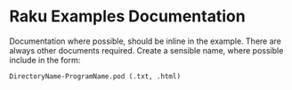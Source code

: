 # Raku Examples Documentation

Documentation where possible, should be inline in the example.
There are always other documents required. Create a sensible name,
where possible include in the form:

    DirectoryName-ProgramName.pod (.txt, .html)
